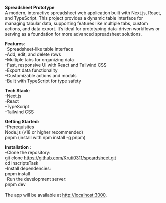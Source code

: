 **Spreadsheet Prototype**<br>
A modern, interactive spreadsheet web application built with Next.js, React, and TypeScript. 
This project provides a dynamic table interface for managing tabular data, supporting features like multiple tabs, custom actions, and data export. 
It’s ideal for prototyping data-driven workflows or serving as a foundation for more advanced spreadsheet solutions.

**Features**:<br>
-Spreadsheet-like table interface<br>
-Add, edit, and delete rows<br>
-Multiple tabs for organizing data<br>
-Fast, responsive UI with React and Tailwind CSS<br>
-Export data functionality<br>
-Customizable actions and modals<br>
-Built with TypeScript for type safety<br>

**Tech Stack**:<br>
-Next.js<br>
-React<br>
-TypeScript<br>
-Tailwind CSS<br>

**Getting Started:**<br>
-Prerequisites<br>
Node.js (v18 or higher recommended)<br>
pnpm (install with npm install -g pnpm)<br>

**Installation** :<br>
-Clone the repository:<br>
   git clone https://github.com/Kruti0311/speardsheet.git<br>
   cd inscriptsTask<br>
-Install dependencies:<br>
   pnpm install<br>
-Run the development server:<br>
   pnpm dev<br>
   <br>
The app will be available at <http://localhost:3000>.<br>
